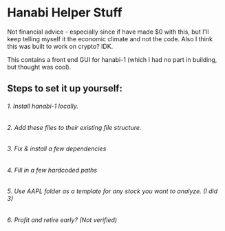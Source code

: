 # Hanabi Helper Stuff

Not financial advice - especially since if have made $0 with this, but I'll keep telling myself it the economic climate and not the code. Also I think this was built to work on crypto? IDK.

This contains a front end GUI for hanabi-1 (which I had no part in building, but thought was cool).

## Steps to set it up yourself:
  ###### 1. Install hanabi-1 locally.
  ###### 2. Add these files to their existing file structure.
  ###### 3. Fix & install a few dependencies
  ###### 4. Fill in a few hardcoded paths
  ###### 5. Use AAPL folder as a template for any stock you want to analyze. (I did 3)
  ###### 6. Profit and retire early? (Not verified)
